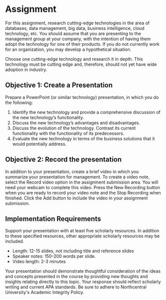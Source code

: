 # Assignment

For this assignment, research cutting-edge technologies in the area of databases, data management, big data, business intelligence, cloud technology, etc. You should assume that you are presenting to the management group at your company, with the intention of having them adopt the technology for one of their products. If you do not currently work for an organization, you may develop a hypothetical situation.

Choose one cutting-edge technology and research it in depth. This technology must be cutting edge and, therefore, should not yet have wide adoption in industry.

## Objective 1: Create a Presentation

Prepare a PowerPoint (or similar technology) presentation, in which you do the following:

1. Identify the new technology and provide a comprehensive discussion of the new technology’s functionality.
2. Discuss the new technology’s advantages and disadvantages.
3. Discuss the evolution of the technology. Contrast its current functionality with the functionality of its predecessors.
4. Evaluate the new technology in terms of the business solutions that it would potentially address.

## Objective 2: Record the presentation

In addition to your presentation, create a brief video in which you summarize your presentation for management. To create a video note, select the Record video option in the assignment submission area. You will need your webcam to complete this video. Press the New Recording button when you are ready to record your video note and the Stop Recording when finished. Click the Add button to include the video in your assignment submission.

## Implementation Requirements

Support your presentation with at least five scholarly resources. In addition to these specified resources, other appropriate scholarly resources may be included.

- Length: 12-15 slides, not including title and reference slides
- Speaker notes: 150-200 words per slide.
- Video length: 2-3 minutes

Your presentation should demonstrate thoughtful consideration of the ideas and concepts presented in the course by providing new thoughts and insights relating directly to this topic. Your response should reflect scholarly writing and current APA standards. Be sure to adhere to Northcentral University's Academic Integrity Policy.
